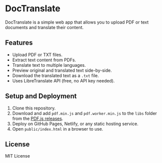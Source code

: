 # DocTranslate

DocTranslate is a simple web app that allows you to upload PDF or text documents and translate their content.

## Features

- Upload PDF or TXT files.
- Extract text content from PDFs.
- Translate text to multiple languages.
- Preview original and translated text side-by-side.
- Download the translated text as a `.txt` file.
- Uses LibreTranslate API (free, no API key needed).

## Setup and Deployment

1. Clone this repository.
2. Download and add `pdf.min.js` and `pdf.worker.min.js` to the `libs` folder from the [PDF.js releases](https://github.com/mozilla/pdf.js/releases).
3. Deploy on GitHub Pages, Netlify, or any static hosting service.
4. Open `public/index.html` in a browser to use.

## License

MIT License